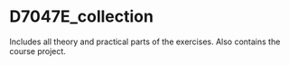 # D7047E_collection
Includes all theory and practical parts of the exercises. Also contains the course project.

